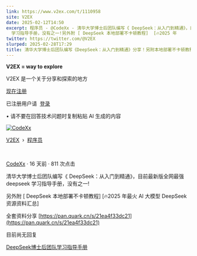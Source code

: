 ```yaml
---
link: https://www.v2ex.com/t/1110958
site: V2EX
date: 2025-02-12T14:50
excerpt: 程序员 - @CodeXx - 清华大学博士后团队编写《 DeepSeek：从入门到精通》，目前最新版全网最强 deepseek
  学习指导手册，没有之一!另外附 [ DeepSeek 本地部署不卡顿教程]  [🔥2025 年
twitter: https://twitter.com/@V2EX
slurped: 2025-02-28T17:29
title: 清华大学博士后团队编写《DeepSeek：从入门到精通》分享！另附本地部署不卡顿教程 - V2EX
---
```


**V2EX = way to explore**

V2EX 是一个关于分享和探索的地方

[现在注册](https://www.v2ex.com/signup)

已注册用户请  [登录](https://www.v2ex.com/signin)

• 请不要在回答技术问题时复制粘贴 AI 生成的内容

[![CodeXx](https://cdn.v2ex.com/gravatar/d3d9615e7a035057ff745b5cdae12fda?s=73&d=retro)](https://www.v2ex.com/member/CodeXx)

[V2EX](https://www.v2ex.com/)  ›  [程序员](https://www.v2ex.com/go/programmer)

 

[CodeXx](https://www.v2ex.com/member/CodeXx) · 16 天前 · 811 次点击

清华大学博士后团队编写《 DeepSeek：从入门到精通》，目前最新版全网最强 deepseek 学习指导手册，没有之一!

另外附 [ DeepSeek 本地部署不卡顿教程] [🔥2025 年最火 AI 大模型 DeepSeek 资源资料汇总]

全套资料分享 [https://pan.quark.cn/s/21ea4f33dc21](https://pan.quark.cn/s/21ea4f33dc21)

目前尚无回复

[DeepSeek](https://www.v2ex.com/tag/DeepSeek)[博士后团队](https://www.v2ex.com/tag/%E5%8D%9A%E5%A3%AB%E5%90%8E%E5%9B%A2%E9%98%9F)[学习指导手册](https://www.v2ex.com/tag/%E5%AD%A6%E4%B9%A0%E6%8C%87%E5%AF%BC%E6%89%8B%E5%86%8C)